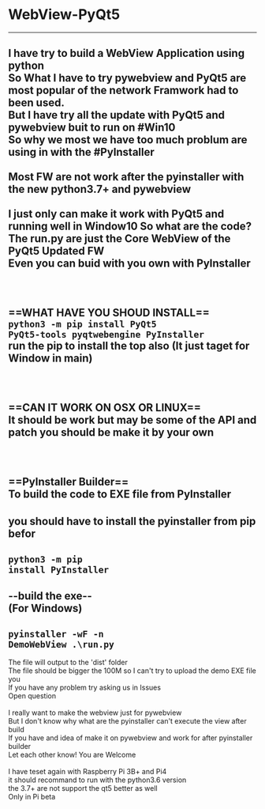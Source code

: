 # WebView-PyQt5<br>
---------------------------------------------------------------------------------------------
I have try to build a WebView Application using python<br>
So What I have to try pywebview and PyQt5 are most popular of the network Framwork had to been used.<br>
But I have try all the update with PyQt5 and pywebview buit to run on #Win10<br>
So why we most we have too much problum are using in with the #PyInstaller
<br><br>
Most FW are not work after the pyinstaller with the new python3.7+ and pywebview<br>
<br>
I just only can make it work with PyQt5 and running well in Window10
So what are the code?<br>
The run.py are just the Core WebView of the PyQt5 Updated FW <br>
Even you can buid with you own with PyInstaller<br>
<br><br><br>
==WHAT HAVE YOU SHOUD INSTALL==<br>
<code>python3 -m pip install PyQt5 PyQt5-tools pyqtwebengine PyInstaller</code><br>
run the pip to install the top also (It just taget for Window in main)<br>
<br><br><br>
==CAN IT WORK ON OSX OR LINUX==<br>
It should be work but may be some of the API and patch you should be make it by your own<br>
<br><br><br>
==PyInstaller Builder==<br>
To build the code to EXE file from PyInstaller<br>
---------------------------------------------------------------------------------------------
you should have to install the pyinstaller from pip befor<br>
----------------------------------------
<code>python3 -m pip install PyInstaller</code><br>
----------------------------------------
--build the exe--<br>
(For Windows)<br>
--------------------------------------------
<code>pyinstaller -wF -n DemoWebView .\run.py</code><br>
--------------------------------------------
The file will output to the 'dist' folder<br>
The file should be bigger the 100M so I can't try to upload the demo EXE file you<br>
If you have any problem try asking us in Issues<br>
Open question<br>
<br>
I really want to make the webview just for pywebview<br>
But I don't know why what are the pyinstaller can't execute the view after build<br>
If you have and idea of make it on pywebview and work for after pyinstaller builder<br>
Let each other know! You are Welcome<br>
<br>
I have teset again with Raspberry Pi 3B+ and Pi4<br>
it should recommand to run with the python3.6 version <br>
the 3.7+ are not support the qt5 better as well<br>
Only in Pi beta
